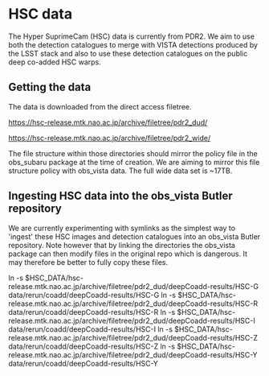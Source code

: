# HSC data

The Hyper SuprimeCam (HSC) data is currently from PDR2. We aim to use both the detection catalogues to merge with VISTA detections produced by the LSST stack and also to use these detection catalogues on the public deep co-added HSC warps.

## Getting the data

The data is downloaded from the direct access filetree.

https://hsc-release.mtk.nao.ac.jp/archive/filetree/pdr2_dud/

https://hsc-release.mtk.nao.ac.jp/archive/filetree/pdr2_wide/

The file structure within those directories should mirror the policy file in the obs_subaru package at the time of creation. We are aiming to mirror this file structure policy with obs_vista data. The full wide data set is ~17TB.



## Ingesting HSC data into the obs_vista Butler repository

We are currently experimenting with symlinks as the simplest way to 'ingest' these HSC images and detection catalogues into an obs_vista Butler repository. Note however that by linking the directories the obs_vista package can then modify files in the original repo which is dangerous. It may therefore be better to fully copy these files.




ln -s $HSC_DATA/hsc-release.mtk.nao.ac.jp/archive/filetree/pdr2_dud/deepCoadd-results/HSC-G data/rerun/coadd/deepCoadd-results/HSC-G
ln -s $HSC_DATA/hsc-release.mtk.nao.ac.jp/archive/filetree/pdr2_dud/deepCoadd-results/HSC-R data/rerun/coadd/deepCoadd-results/HSC-R
ln -s $HSC_DATA/hsc-release.mtk.nao.ac.jp/archive/filetree/pdr2_dud/deepCoadd-results/HSC-I data/rerun/coadd/deepCoadd-results/HSC-I
ln -s $HSC_DATA/hsc-release.mtk.nao.ac.jp/archive/filetree/pdr2_dud/deepCoadd-results/HSC-Z data/rerun/coadd/deepCoadd-results/HSC-Z
ln -s $HSC_DATA/hsc-release.mtk.nao.ac.jp/archive/filetree/pdr2_dud/deepCoadd-results/HSC-Y data/rerun/coadd/deepCoadd-results/HSC-Y


